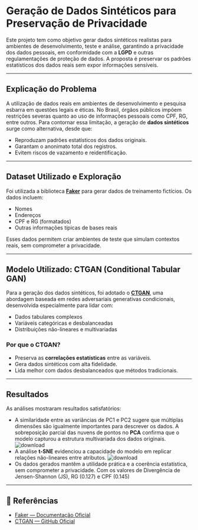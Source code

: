 #  Geração de Dados Sintéticos para Preservação de Privacidade

Este projeto tem como objetivo gerar dados sintéticos realistas para ambientes de desenvolvimento, teste e análise, garantindo a privacidade dos dados pessoais, em conformidade com a **LGPD** e outras regulamentações de proteção de dados. A proposta é preservar os padrões estatísticos dos dados reais sem expor informações sensíveis.

---

## Explicação do Problema

A utilização de dados reais em ambientes de desenvolvimento e pesquisa esbarra em questões legais e éticas. No Brasil, órgãos públicos impõem restrições severas quanto ao uso de informações pessoais como CPF, RG, entre outros. Para contornar essa limitação, a geração de **dados sintéticos** surge como alternativa, desde que:

- Reproduzam padrões estatísticos dos dados originais.
- Garantam o anonimato total dos registros.
- Evitem riscos de vazamento e reidentificação.

---

##  Dataset Utilizado e Exploração

Foi utilizada a biblioteca **[Faker](https://faker.readthedocs.io/en/master/)** para gerar dados de treinamento fictícios. Os dados incluem:

- Nomes
- Endereços
- CPF e RG (formatados)
- Outras informações típicas de bases reais

Esses dados permitem criar ambientes de teste que simulam contextos reais, sem comprometer a privacidade.

---

## Modelo Utilizado: CTGAN (Conditional Tabular GAN)

Para a geração dos dados sintéticos, foi adotado o **[CTGAN](https://github.com/sdv-dev/CTGAN)**, uma abordagem baseada em redes adversariais generativas condicionais, desenvolvida especialmente para lidar com:

- Dados tabulares complexos
- Variáveis categóricas e desbalanceadas
- Distribuições não-lineares e multivariadas

### Por que o CTGAN?
- Preserva as **correlações estatísticas** entre as variáveis.
- Gera dados sintéticos com alta fidelidade.
- Lida melhor com dados desbalanceados que métodos tradicionais.
---

## Resultados

As análises mostraram resultados satisfatórios:

- A similaridade entre as variâncias de PC1 e PC2 sugere que múltiplas dimensões são igualmente importantes para descrever os dados. A sobreposição parcial das nuvens de pontos no **PCA** confirma que o modelo capturou a estrutura multivariada dos dados originais.
  ![download](https://github.com/user-attachments/assets/af1da6de-2dc7-4cc4-852b-a5464fc49008)
- A análise **t-SNE** evidenciou a capacidade do modelo em replicar relações não-lineares entre atributos.
  ![download](https://github.com/user-attachments/assets/1e7d99a9-952e-43f7-9e43-2b7ffbb452bc)
- Os dados gerados mantêm a utilidade prática e a coerência estatística, sem comprometer a privacidade. Com os valores de Divergência de Jensen-Shannon (JS), RG (0.127) e CPF (0.145)

---

## 📎 Referências

- [Faker — Documentação Oficial](https://faker.readthedocs.io/en/master/)
- [CTGAN — GitHub Oficial](https://github.com/sdv-dev/CTGAN)
